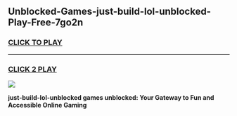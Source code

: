 
## Unblocked-Games-just-build-lol-unblocked-Play-Free-7go2n
<h3>
<a href="https://premium76.site?title=just-build-lol-unblocked&ref=18A1">CLICK TO PLAY</a></h3>
<hr>

<h3>
<a href="https://premium76.site?title=just-build-lol-unblocked&ref=18A1">CLICK 2 PLAY</a>
  
</h3>

<a href="https://premium76.site?title=just-build-lol-unblocked&ref=18A1"><img src="https://clearcache.store/games.png"></a>


**just-build-lol-unblocked games unblocked: Your Gateway to Fun and Accessible Online Gaming**
